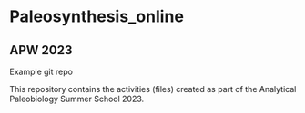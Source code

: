 # Paleosynthesis_online
## APW  2023

Example git repo

This repository contains the activities (files) created as part of the Analytical Paleobiology Summer School 2023.

